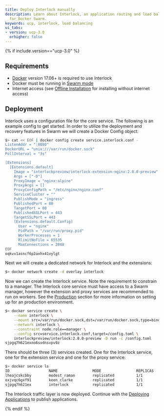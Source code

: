```yaml
---
title: Deploy Interlock manually
description: Learn about Interlock, an application routing and load balancing system
  for Docker Swarm.
keywords: ucp, interlock, load balancing
ui_tabs:
- version: ucp-3.0
  orhigher: false
---
```


{% if include.version=="ucp-3.0" %}

## Requirements

- [Docker](https://www.docker.com) version 17.06+ is required to use Interlock
- Docker must be running in [Swarm mode](https://docs.docker.com/engine/swarm/)
- Internet access (see [Offline Installation](offline.md) for installing without internet access)

## Deployment
Interlock uses a configuration file for the core service. The following is an example config
to get started.  In order to utilize the deployment and recovery features in Swarm we will
create a Docker Config object:

```bash
$> cat << EOF | docker config create service.interlock.conf -
ListenAddr = ":8080"
DockerURL = "unix:///var/run/docker.sock"
PollInterval = "3s"

[Extensions]
  [Extensions.default]
    Image = "interlockpreview/interlock-extension-nginx:2.0.0-preview"
    Args = ["-D"]
    ProxyImage = "nginx:alpine"
    ProxyArgs = []
    ProxyConfigPath = "/etc/nginx/nginx.conf"
    ServiceCluster = ""
    PublishMode = "ingress"
    PublishedPort = 80
    TargetPort = 80
    PublishedSSLPort = 443
    TargetSSLPort = 443
    [Extensions.default.Config]
      User = "nginx"
      PidPath = "/var/run/proxy.pid"
      WorkerProcesses = 1
      RlimitNoFile = 65535
      MaxConnections = 2048
EOF
oqkvv1asncf6p2axhx41vylgt
```

Next we will create a dedicated network for Interlock and the extensions:

```bash
$> docker network create -d overlay interlock
```

Now we can create the Interlock service.  Note the requirement to constrain to a manager.  The
Interlock core service must have access to a Swarm manager, however the extension and proxy services
are recommended to run on workers.  See the [Production](production.md) section for more information
on setting up for an production environment.

```bash
$> docker service create \
    --name interlock \
    --mount src=/var/run/docker.sock,dst=/var/run/docker.sock,type=bind \
    --network interlock \
    --constraint node.role==manager \
    --config src=service.interlock.conf,target=/config.toml \
    interlockpreview/interlock:2.0.0-preview -D run -c /config.toml
sjpgq7h621exno6svdnsvpv9z
```

There should be three (3) services created.  One for the Interlock service,
one for the extension service and one for the proxy service:

```bash
$> docker service ls
ID                  NAME                MODE                REPLICAS            IMAGE                                                       PORTS
lheajcskcbby        modest_raman        replicated          1/1                 nginx:alpine                                                *:80->80/tcp *:443->443/tcp
oxjvqc6gxf91        keen_clarke         replicated          1/1                 interlockpreview/interlock-extension-nginx:2.0.0-preview
sjpgq7h621ex        interlock           replicated          1/1                 interlockpreview/interlock:2.0.0-preview
```

The Interlock traffic layer is now deployed.  Continue with the [Deploying Applications](/usage/index.md) to publish applications.

{% endif %}
